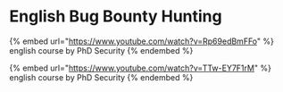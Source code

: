 # English Bug Bounty Hunting

{% embed url="https://www.youtube.com/watch?v=Rp69edBmFFo" %}
english course by PhD Security
{% endembed %}

{% embed url="https://www.youtube.com/watch?v=TTw-EY7F1rM" %}
english course by PhD Security
{% endembed %}

